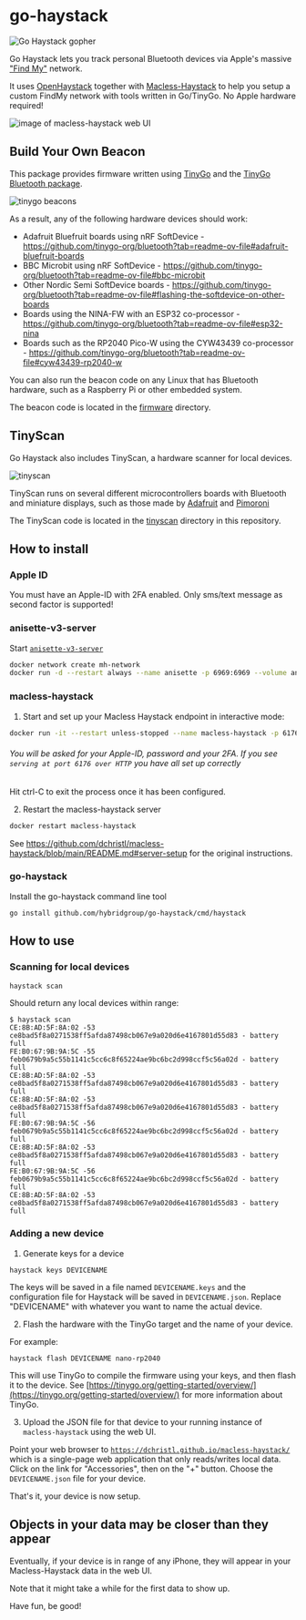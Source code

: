 # go-haystack

![Go Haystack gopher](./images/go-haystack.png)

Go Haystack lets you track personal Bluetooth devices via Apple's massive ["Find My"](https://developer.apple.com/find-my/) network.

It uses [OpenHaystack](https://github.com/seemoo-lab/openhaystack) together with [Macless-Haystack](https://github.com/dchristl/macless-haystack) to help you setup a custom FindMy network with tools written in Go/TinyGo. No Apple hardware required!

![image of macless-haystack web UI](./images/macless-haystack.png)

## Build Your Own Beacon

This package provides firmware written using [TinyGo](https://tinygo.org/) and the [TinyGo Bluetooth package](https://github.com/tinygo-org/bluetooth).

![tinygo beacons](./images/tinygo-beacons.jpg)

As a result, any of the following hardware devices should work:

- Adafruit Bluefruit boards using nRF SoftDevice - https://github.com/tinygo-org/bluetooth?tab=readme-ov-file#adafruit-bluefruit-boards
- BBC Microbit using nRF SoftDevice - https://github.com/tinygo-org/bluetooth?tab=readme-ov-file#bbc-microbit
- Other Nordic Semi SoftDevice boards - https://github.com/tinygo-org/bluetooth?tab=readme-ov-file#flashing-the-softdevice-on-other-boards
- Boards using the NINA-FW with an ESP32 co-processor - https://github.com/tinygo-org/bluetooth?tab=readme-ov-file#esp32-nina
- Boards such as the RP2040 Pico-W using the CYW43439 co-processor - https://github.com/tinygo-org/bluetooth?tab=readme-ov-file#cyw43439-rp2040-w

You can also run the beacon code on any Linux that has Bluetooth hardware, such as a Raspberry Pi or other embedded system.

The beacon code is located in the [firmware](./firmware/) directory.

## TinyScan

Go Haystack also includes TinyScan, a hardware scanner for local devices.

![tinyscan](./images/tinyscan.gif)

TinyScan runs on several different microcontrollers boards with Bluetooth and miniature displays, such as those made by [Adafruit](https://www.adafruit.com/) and [Pimoroni](https://shop.pimoroni.com/)

The TinyScan code is located in the [tinyscan](./tinyscan/) directory in this repository.

## How to install

### Apple ID

You must have an Apple-ID with 2FA enabled. Only sms/text message as second factor is supported!

### anisette-v3-server

Start [`anisette-v3-server`](https://github.com/Dadoum/anisette-v3-server)

```bash
docker network create mh-network
docker run -d --restart always --name anisette -p 6969:6969 --volume anisette-v3_data:/home/Alcoholic/.config/anisette-v3 --network mh-network dadoum/anisette-v3-server
```

### macless-haystack

1. Start and set up your Macless Haystack endpoint in interactive mode:

```bash
docker run -it --restart unless-stopped --name macless-haystack -p 6176:6176 --volume mh_data:/app/endpoint/data --network mh-network christld/macless-haystack
```

###### You will be asked for your Apple-ID, password and your 2FA. If you see `serving at port 6176 over HTTP` you have all set up correctly

Hit ctrl-C to exit the process once it has been configured.

2. Restart the macless-haystack server

```bash
docker restart macless-haystack
```

See https://github.com/dchristl/macless-haystack/blob/main/README.md#server-setup for the original instructions.

### go-haystack

Install the go-haystack command line tool

```shell
go install github.com/hybridgroup/go-haystack/cmd/haystack
```

## How to use

### Scanning for local devices

```shell
haystack scan
```

Should return any local devices within range:

```shell
$ haystack scan                                                                                                             
CE:8B:AD:5F:8A:02 -53 ce8bad5f8a0271538ff5afda87498cb067e9a020d6e4167801d55d83 - battery full
FE:B0:67:9B:9A:5C -55 feb0679b9a5c55b1141c5cc6c8f65224ae9bc6bc2d998ccf5c56a02d - battery full
CE:8B:AD:5F:8A:02 -53 ce8bad5f8a0271538ff5afda87498cb067e9a020d6e4167801d55d83 - battery full
CE:8B:AD:5F:8A:02 -53 ce8bad5f8a0271538ff5afda87498cb067e9a020d6e4167801d55d83 - battery full
FE:B0:67:9B:9A:5C -56 feb0679b9a5c55b1141c5cc6c8f65224ae9bc6bc2d998ccf5c56a02d - battery full
CE:8B:AD:5F:8A:02 -53 ce8bad5f8a0271538ff5afda87498cb067e9a020d6e4167801d55d83 - battery full
FE:B0:67:9B:9A:5C -56 feb0679b9a5c55b1141c5cc6c8f65224ae9bc6bc2d998ccf5c56a02d - battery full
CE:8B:AD:5F:8A:02 -53 ce8bad5f8a0271538ff5afda87498cb067e9a020d6e4167801d55d83 - battery full
```

### Adding a new device

1. Generate keys for a device

```shell
haystack keys DEVICENAME
```

The keys will be saved in a file named `DEVICENAME.keys` and the configuration file for Haystack will be saved in `DEVICENAME.json`. Replace "DEVICENAME" with whatever you want to name the actual device.


2. Flash the hardware with the TinyGo target and the name of your device.

For example:

```shell
haystack flash DEVICENAME nano-rp2040
```

This will use TinyGo to compile the firmware using your keys, and then flash it to the device. See [https://tinygo.org/getting-started/overview/](https://tinygo.org/getting-started/overview/) for more information about TinyGo.


3. Upload the JSON file for that device to your running instance of `macless-haystack` using the web UI.

Point your web browser to [`https://dchristl.github.io/macless-haystack/`](https://dchristl.github.io/macless-haystack/) which is a single-page web application that only reads/writes local data. Click on the link for "Accessories", then on the "+" button. Choose the `DEVICENAME.json` file for your device.

That's it, your device is now setup.

## Objects in your data may be closer than they appear

Eventually, if your device is in range of any iPhone, they will appear in your Macless-Haystack data in the web UI.

Note that it might take a while for the first data to show up.

Have fun, be good!
